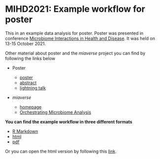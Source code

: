# MIHD2021: Example workflow for poster
This in an example data analysis for poster. Poster was presented in conference 
[Microbiome Interactions in Health and Disease](https://coursesandconferences.wellcomeconnectingscience.org/event/microbiome-interactions-in-health-and-disease-virtual-conference-20211013/). 
It was held on 13-15 October 2021. 

Other material about poster and the _miaverse_ project you can find by following the links below

-   Poster
    -   [poster](https://github.com/TuomasBorman/MIHD2021_example_workflow_for_poster/blob/main/miaverse_poster_20210929.pdf)
    -   [abstract](https://github.com/TuomasBorman/MIHD2021_example_workflow_for_poster/blob/main/miaverse_poster_abstract_20210901.pdf)
    -   [lightning talk](https://www.youtube.com/watch?v=A4URIEx9v1s)

-   _miaverse_
    -   [homepage](https://microbiome.github.io/)
    -   [Orchestrating Microbiome Analysis](https://microbiome.github.io/OMA/)

**You can find the example workflow in three different formats**

-   [R Markdown](https://github.com/TuomasBorman/MIHD2021_example_workflow_for_poster/blob/main/example_workflow.Rmd)
-   [html](https://github.com/TuomasBorman/MIHD2021_example_workflow_for_poster/blob/main/example_workflow.html)
-   [pdf](https://github.com/TuomasBorman/MIHD2021_example_workflow_for_poster/blob/main/example_workflow.pdf)

Or you can open the html version by following this [link](https://tuomasborman.github.io/MIHD2021_example_workflow_for_poster/).

